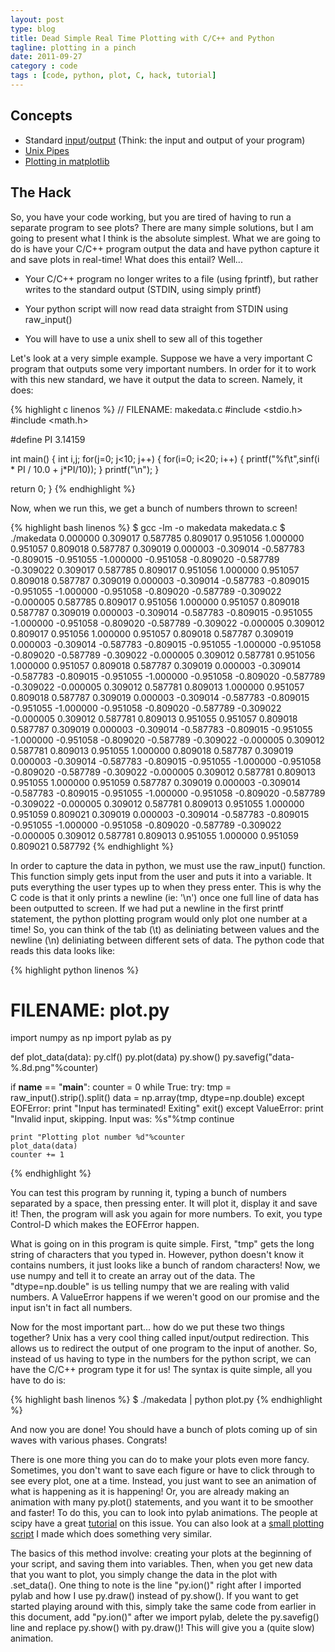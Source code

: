 ```yaml
---
layout: post
type: blog
title: Dead Simple Real Time Plotting with C/C++ and Python
tagline: plotting in a pinch
date: 2011-09-27
category : code
tags : [code, python, plot, C, hack, tutorial]
---
```


## Concepts
* Standard [input](http://en.wikipedia.org/wiki/Standard_streams#Standard_input_.28stdin.29)/[output](http://en.wikipedia.org/wiki/Standard_streams#Standard_output_.28stdout.29) (Think: the input and output of your program)
* [Unix Pipes](http://en.wikipedia.org/wiki/Pipeline_(Unix))
* [Plotting in matplotlib](http://lmgtfy.com/?q=pylab+tutorial)

## The Hack 
So, you have your code working, but you are tired of having
to run a separate program to see plots? There are many simple
solutions, but I am going to present what I think is the
absolute simplest. What we are going to do is have your C/C++
program output the data and have python capture it and save
plots in real-time! What does this entail? Well...

* Your C/C++ program no longer writes to a file (using
  fprintf), but rather writes to the standard output (STDIN,
  using simply printf)

* Your python script will now read data straight from STDIN
  using raw_input()

* You will have to use a unix shell to sew all of this
  together

Let's look at a very simple example. Suppose we have a very
important C program that outputs some very important numbers.
In order for it to work with this new standard, we have it
output the data to screen. Namely, it does:

{% highlight c linenos %}
// FILENAME: makedata.c
#include <stdio.h>
#include <math.h>
 
#define PI 3.14159
 
int main()
{ 
  int i,j;
  for(j=0; j<10; j++) {
    for(i=0; i<20; i++) {
      printf("%f\t",sinf(i * PI / 10.0 + j*PI/10));
    }
    printf("\n");
  }
 
  return 0;
}
{% endhighlight %}

Now, when we run this, we get a bunch of numbers thrown to
screen!

{% highlight bash linenos %}
$ gcc -lm -o makedata makedata.c
$ ./makedata
0.000000 0.309017 0.587785 0.809017 0.951056 1.000000 0.951057 0.809018 0.587787 0.309019 0.000003 -0.309014 -0.587783 -0.809015 -0.951055 -1.000000 -0.951058 -0.809020 -0.587789 -0.309022 
0.309017 0.587785 0.809017 0.951056 1.000000 0.951057 0.809018 0.587787 0.309019 0.000003 -0.309014 -0.587783 -0.809015 -0.951055 -1.000000 -0.951058 -0.809020 -0.587789 -0.309022 -0.000005 
0.587785 0.809017 0.951056 1.000000 0.951057 0.809018 0.587787 0.309019 0.000003 -0.309014 -0.587783 -0.809015 -0.951055 -1.000000 -0.951058 -0.809020 -0.587789 -0.309022 -0.000005 0.309012 
0.809017 0.951056 1.000000 0.951057 0.809018 0.587787 0.309019 0.000003 -0.309014 -0.587783 -0.809015 -0.951055 -1.000000 -0.951058 -0.809020 -0.587789 -0.309022 -0.000005 0.309012 0.587781 
0.951056 1.000000 0.951057 0.809018 0.587787 0.309019 0.000003 -0.309014 -0.587783 -0.809015 -0.951055 -1.000000 -0.951058 -0.809020 -0.587789 -0.309022 -0.000005 0.309012 0.587781 0.809013 
1.000000 0.951057 0.809018 0.587787 0.309019 0.000003 -0.309014 -0.587783 -0.809015 -0.951055 -1.000000 -0.951058 -0.809020 -0.587789 -0.309022 -0.000005 0.309012 0.587781 0.809013 0.951055 
0.951057 0.809018 0.587787 0.309019 0.000003 -0.309014 -0.587783 -0.809015 -0.951055 -1.000000 -0.951058 -0.809020 -0.587789 -0.309022 -0.000005 0.309012 0.587781 0.809013 0.951055 1.000000 
0.809018 0.587787 0.309019 0.000003 -0.309014 -0.587783 -0.809015 -0.951055 -1.000000 -0.951058 -0.809020 -0.587789 -0.309022 -0.000005 0.309012 0.587781 0.809013 0.951055 1.000000 0.951059 
0.587787 0.309019 0.000003 -0.309014 -0.587783 -0.809015 -0.951055 -1.000000 -0.951058 -0.809020 -0.587789 -0.309022 -0.000005 0.309012 0.587781 0.809013 0.951055 1.000000 0.951059 0.809021 
0.309019 0.000003 -0.309014 -0.587783 -0.809015 -0.951055 -1.000000 -0.951058 -0.809020 -0.587789 -0.309022 -0.000005 0.309012 0.587781 0.809013 0.951055 1.000000 0.951059 0.809021 0.587792 
{% endhighlight %}

In order to capture the data in python, we must use the
raw_input() function. This function simply gets input from the
user and puts it into a variable. It puts everything the user
types up to when they press enter. This is why the C code is
that it only prints a newline (ie: '\n') once one full line of
data has been outputted to screen. If we had put a newline in
the first printf statement, the python plotting program would
only plot one number at a time! So, you can think of the tab
(\t) as deliniating between values and the newline (\n)
deliniating between different sets of data. The python code
that reads this data looks like:

{% highlight python linenos %}
# FILENAME: plot.py
import numpy as np
import pylab as py
 
def plot_data(data):
  py.clf()
  py.plot(data)
  py.show()
  py.savefig("data-%.8d.png"%counter)
 
if __name__ == "__main__":
  counter = 0
  while True:
    try:
      tmp = raw_input().strip().split()
      data = np.array(tmp, dtype=np.double)
    except EOFError:
      print "Input has terminated! Exiting"
      exit()
    except ValueError:
      print "Invalid input, skipping.  Input was: %s"%tmp
      continue
 
    print "Plotting plot number %d"%counter
    plot_data(data)
    counter += 1
{% endhighlight %}

You can test this program by running it, typing a bunch of
numbers separated by a space, then pressing enter. It will plot
it, display it and save it! Then, the program will ask you
again for more numbers. To exit, you type Control-D which makes
the EOFError happen.

What is going on in this program is quite simple. First,
"tmp" gets the long string of characters that you typed in.
However, python doesn\'t know it contains numbers, it just looks
like a bunch of random characters! Now, we use numpy and tell
it to create an array out of the data. The "dtype=np.double" is
us telling numpy that we are realing with valid numbers. A
ValueError happens if we weren't good on our promise and the
input isn't in fact all numbers.

Now for the most important part... how do we put these two
things together? Unix has a very cool thing called input/output
redirection. This allows us to redirect the output of one
program to the input of another. So, instead of us having to
type in the numbers for the python script, we can have the
C/C++ program type it for us! The syntax is quite simple, all
you have to do is:

{% highlight bash linenos %}
$ ./makedata | python plot.py
{% endhighlight %}

And now you are done! You should have a bunch of plots
coming up of sin waves with various phases. Congrats!

There is one more thing you can do to make your plots even
more fancy. Sometimes, you don't want to save each figure or
have to click through to see every plot, one at a time.
Instead, you just want to see an animation of what is happening
as it is happening! Or, you are already making an animation
with many py.plot() statements, and you want it to be smoother
and faster! To do this, you can to look into pylab animations.
The people at scipy have a great [tutorial](http://www.scipy.org/Cookbook/Matplotlib/Animations)
on this issue. You can also look at a 
[small plotting script](https://github.com/mynameisfiber/waveequation/blob/master/fortran/test-waveequation.py)
I made which does something very similar.

The basics of this method involve: creating your plots at
the beginning of your script, and saving them into variables.
Then, when you get new data that you want to plot, you simply
change the data in the plot with .set_data(). One thing to note
is the line "py.ion()" right after I imported pylab and how I
use py.draw() instead of py.show(). If you want to get started
playing around with this, simply take the same code from
earlier in this document, add "py.ion()" after we import pylab,
delete the py.savefig() line and replace py.show() with
py.draw()! This will give you a (quite slow) animation.
